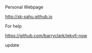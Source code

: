 Personal Webpage

http://sk-sahu.github.io

For help

https://github.com/barryclark/jekyll-now

update
